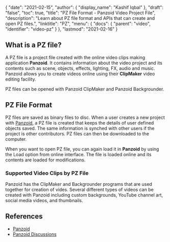 {
  "date": "2021-02-15",
  "author": {
    "display_name": "Kashif Iqbal"
  },
  "draft": "false",
  "toc": true,
  "title": "PZ File Format - Panzoid Video Project File",
  "description": "Learn about PZ file format and APIs that can create and open PZ files.",
  "linktitle": "PZ",
  "menu": {
    "docs": {
      "parent": "video",
      "identifier": "video-pz"
    }
  },
  "lastmod": "2021-02-16"
}

## What is a PZ file?

A PZ file is a project file created with the online video clips making application **Panzoid**. It contains information about the video project and its contents such as scene, objects, effects, lighting, FX, audio and music. Panzoid allows you to create videos online using their **ClipMaker** video editing facility.

PZ files can be opened with Panzoid ClipMaker and Panzoid Backgrounder.

## PZ File Format

PZ files are saved as binary files to disc. When a user creates a new project with [Panzoid](https://panzoid.com/), a PZ file is created that keeps the details of user defined objects saved. The same information is synched with other users if the project is other contributors. PZ files can then be downloaded to the computer.

When you want to open PZ file, you can again load it in **Panzoid** by using the Load option from online interface. The file is loaded online and its contents are loaded for modifications.

### Supported Video Clips by PZ File

Panzoid has the ClipMaker and Backgrounder programs that are used together for creation of vides. Several different types of videos can be created with Panzoid including custom backgrounds, YouTube channel art, social media videos, and thumbnails.

## References ##

* [Panzoid](https://panzoid.com/)
* [Panzoid Discussions](https://panzoid.com/discussions)
